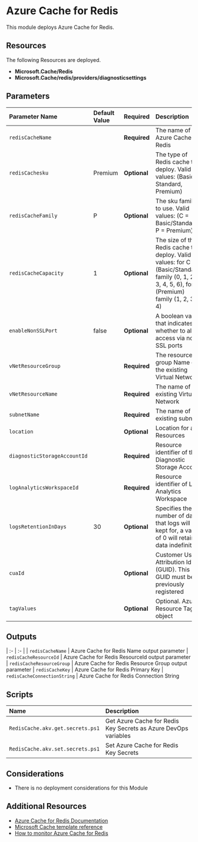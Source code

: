 # Azure Cache for Redis

This module deploys Azure Cache for Redis.

## Resources

The following Resources are deployed.

+ **Microsoft.Cache/Redis**
+ **Microsoft.Cache/redis/providers/diagnosticsettings**

## Parameters

| Parameter Name | Default Value | Required | Description |
| :-             | :-            | :-       |:-           |
| `redisCacheName` || **Required** | The name of the Azure Cache for Redis
| `redisCachesku` | Premium | **Optional** | The type of Redis cache to deploy. Valid values: (Basic, Standard, Premium)
| `redisCacheFamily` | P | **Optional** | The sku family to use. Valid values: (C = Basic/Standard, P = Premium)
| `redisCacheCapacity` | 1 | **Optional** | The size of the Redis cache to deploy. Valid values: for C (Basic/Standard) family (0, 1, 2, 3, 4, 5, 6), for P (Premium) family (1, 2, 3, 4)
| `enableNonSSLPort` | false | **Optional** | A boolean value that indicates whether to allow access via non-SSL ports
| `vNetResourceGroup` || **Required** | The resource group Name of the existing Virtual Network
| `vNetResourceName` || **Required** | The name of the existing Virtual Network
| `subnetName` || **Required** | The name of the existing subnet
| `location` || **Optional** | Location for all Resources
| `diagnosticStorageAccountId` || **Required** | Resource identifier of the Diagnostic Storage Account
| `logAnalyticsWorkspaceId` || **Required** | Resource identifier of Log Analytics Workspace
| `logsRetentionInDays` | 30 |**Optional** | Specifies the number of days that logs will be kept for, a value of 0 will retain data indefinitely
| `cuaId` || **Optional** | Customer Usage Attribution Id (GUID). This GUID must be previously registered
| `tagValues` || **Optional** | Optional. Azure Resource Tags object

## Outputs

| :-          | :-          |
| `redisCacheName` |  Azure Cache for Redis Name output parameter
| `redisCacheResourceId` | Azure Cache for Redis ResourceId output parameter
| `redisCacheResourceGroup` | Azure Cache for Redis Resource Group output parameter
| `redisCacheKey` | Azure Cache for Redis Primary Key
| `redisCacheConnectionString` | Azure Cache for Redis Connection String
  
## Scripts

| Name | Description |
| :-   | :-          |
| `RedisCache.akv.get.secrets.ps1` | Get Azure Cache for Redis Key Secrets as Azure DevOps variables
| `RedisCache.akv.set.secrets.ps1` | Set Azure Cache for Redis Key Secrets

## Considerations

+ There is no deployment considerations for this Module

## Additional Resources

+ [Azure Cache for Redis Documentation](https://docs.microsoft.com/en-us/azure/azure-cache-for-redis/)
+ [Microsoft Cache template reference](https://docs.microsoft.com/en-us/azure/templates/microsoft.cache/allversions)
+ [How to monitor Azure Cache for Redis](https://docs.microsoft.com/en-us/azure/azure-cache-for-redis/cache-how-to-monitor#operations-and-alerts)

